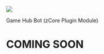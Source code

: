 <img src="https://m0de-60.github.io/web/rpgenerator-new-logo-2.png">

Game Hub Bot (zCore Plugin Module)

# COMING SOON
